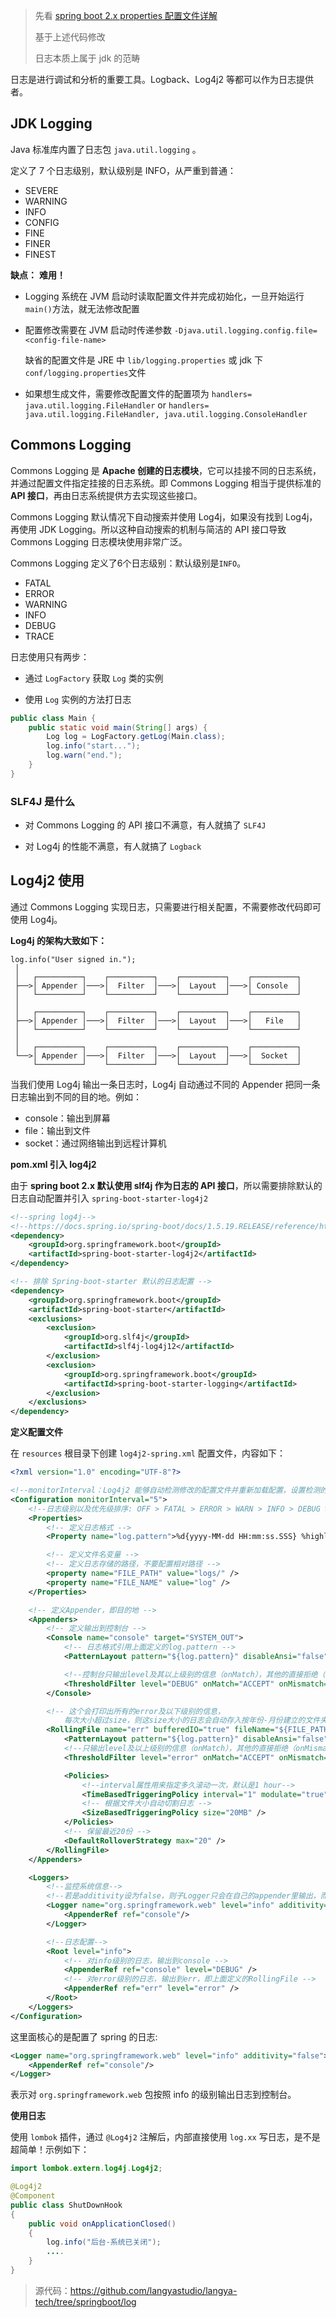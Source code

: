 > 先看 [spring boot 2.x properties 配置文件详解](https://mp.weixin.qq.com/s?__biz=Mzg5MjYzNTA4Ng==&mid=2247484692&idx=1&sn=d4133a364c5121e51844258499be7b10&chksm=c03a57b5f74ddea350b4fcc5f0c52cdc1211cff7941b6a1634a45c2a6b099804a5c81689fa02&scene=21#wechat_redirect)
>
> 基于上述代码修改
>
> 日志本质上属于 jdk 的范畴

日志是进行调试和分析的重要工具。Logback、Log4j2 等都可以作为日志提供者。



## JDK Logging

Java 标准库内置了日志包 `java.util.logging` 。

定义了 7 个日志级别，默认级别是 INFO，从严重到普通：

- SEVERE
- WARNING
- INFO
- CONFIG
- FINE
- FINER
- FINEST



**缺点：** **难用！**

- Logging 系统在 JVM 启动时读取配置文件并完成初始化，一旦开始运行 `main()`方法，就无法修改配置

- 配置修改需要在 JVM 启动时传递参数 `-Djava.util.logging.config.file=<config-file-name>`

  缺省的配置文件是 JRE 中 `lib/logging.properties` 或 jdk 下`conf/logging.properties`文件

- 如果想生成文件，需要修改配置文件的配置项为 `handlers= java.util.logging.FileHandler` or `handlers= java.util.logging.FileHandler, java.util.logging.ConsoleHandler`



## Commons Logging

Commons Logging 是 **Apache 创建的日志模块**，它可以挂接不同的日志系统，并通过配置文件指定挂接的日志系统。即 Commons Logging 相当于提供标准的 **API 接口**，再由日志系统提供方去实现这些接口。

Commons Logging 默认情况下自动搜索并使用 Log4j，如果没有找到 Log4j，再使用 JDK Logging。所以这种自动搜索的机制与简洁的 API 接口导致 Commons Logging 日志模块使用非常广泛。



 Commons Logging 定义了6个日志级别：默认级别是`INFO`。

- FATAL
- ERROR
- WARNING
- INFO
- DEBUG
- TRACE



日志使用只有两步：

- 通过 `LogFactory` 获取 `Log` 类的实例

- 使用 `Log` 实例的方法打日志

```java
public class Main {
    public static void main(String[] args) {
        Log log = LogFactory.getLog(Main.class);
        log.info("start...");
        log.warn("end.");
    }
}
```



### **SLF4J 是什么**

- 对 Commons Logging 的 API 接口不满意，有人就搞了 `SLF4J`

- 对 Log4j 的性能不满意，有人就搞了 `Logback`



## Log4j2 使用

通过 Commons Logging 实现日志，只需要进行相关配置，不需要修改代码即可使用 Log4j。

**Log4j 的架构大致如下：**

```ascii
log.info("User signed in.");
 │
 │   ┌──────────┐    ┌──────────┐    ┌──────────┐    ┌──────────┐
 ├──>│ Appender │───>│  Filter  │───>│  Layout  │───>│ Console  │
 │   └──────────┘    └──────────┘    └──────────┘    └──────────┘
 │
 │   ┌──────────┐    ┌──────────┐    ┌──────────┐    ┌──────────┐
 ├──>│ Appender │───>│  Filter  │───>│  Layout  │───>│   File   │
 │   └──────────┘    └──────────┘    └──────────┘    └──────────┘
 │
 │   ┌──────────┐    ┌──────────┐    ┌──────────┐    ┌──────────┐
 └──>│ Appender │───>│  Filter  │───>│  Layout  │───>│  Socket  │
     └──────────┘    └──────────┘    └──────────┘    └──────────┘
```

当我们使用 Log4j 输出一条日志时，Log4j 自动通过不同的 Appender 把同一条日志输出到不同的目的地。例如：

- console：输出到屏幕
- file：输出到文件
- socket：通过网络输出到远程计算机



**pom.xml 引入 log4j2**

由于 **spring boot 2.x 默认使用 slf4j 作为日志的 API 接口**，所以需要排除默认的日志自动配置并引入 `spring-boot-starter-log4j2`

```xml
<!--spring log4j-->
<!--https://docs.spring.io/spring-boot/docs/1.5.19.RELEASE/reference/htmlsingle/#howto-configure-log4j-for-logging-->
<dependency>
    <groupId>org.springframework.boot</groupId>
    <artifactId>spring-boot-starter-log4j2</artifactId>
</dependency>

<!-- 排除 Spring-boot-starter 默认的日志配置 -->
<dependency>
    <groupId>org.springframework.boot</groupId>
    <artifactId>spring-boot-starter</artifactId>
    <exclusions>
        <exclusion>
            <groupId>org.slf4j</groupId>
            <artifactId>slf4j-log4j12</artifactId>
        </exclusion>
        <exclusion>
            <groupId>org.springframework.boot</groupId>
            <artifactId>spring-boot-starter-logging</artifactId>
        </exclusion>
    </exclusions>
</dependency>
```



**定义配置文件**

在 `resources` 根目录下创建 `log4j2-spring.xml` 配置文件，内容如下：

```xml
<?xml version="1.0" encoding="UTF-8"?>

<!--monitorInterval：Log4j2 能够自动检测修改的配置文件并重新加载配置，设置检测的间隔秒数-->
<Configuration monitorInterval="5">
    <!--日志级别以及优先级排序: OFF > FATAL > ERROR > WARN > INFO > DEBUG > TRACE > ALL-->
    <Properties>
        <!-- 定义日志格式 -->
        <Property name="log.pattern">%d{yyyy-MM-dd HH:mm:ss.SSS} %highlight{%-5level}[%thread] %style{%logger{36}}{cyan} : %msg%n</Property>

        <!-- 定义文件名变量 -->
        <!-- 定义日志存储的路径，不要配置相对路径 -->
        <property name="FILE_PATH" value="logs/" />
        <property name="FILE_NAME" value="log" />
    </Properties>

    <!-- 定义Appender，即目的地 -->
    <Appenders>
        <!-- 定义输出到控制台 -->
        <Console name="console" target="SYSTEM_OUT">
            <!-- 日志格式引用上面定义的log.pattern -->
            <PatternLayout pattern="${log.pattern}" disableAnsi="false" noConsoleNoAnsi="false"/>

            <!--控制台只输出level及其以上级别的信息（onMatch），其他的直接拒绝（onMismatch）-->
            <ThresholdFilter level="DEBUG" onMatch="ACCEPT" onMismatch="DENY"/>
        </Console>

        <!-- 这个会打印出所有的error及以下级别的信息，
            每次大小超过size，则这size大小的日志会自动存入按年份-月份建立的文件夹下面并进行压缩，作为存档-->
        <RollingFile name="err" bufferedIO="true" fileName="${FILE_PATH}/error.log" filePattern="${FILE_PATH}/${FILE_NAME}-error-%d{yyyy-MM-dd}_%i.log.gz">
            <PatternLayout pattern="${log.pattern}" disableAnsi="false" noConsoleNoAnsi="false"/>
            <!--只输出level及以上级别的信息（onMatch），其他的直接拒绝（onMismatch）-->
            <ThresholdFilter level="error" onMatch="ACCEPT" onMismatch="DENY"/>

            <Policies>
                <!--interval属性用来指定多久滚动一次，默认是1 hour-->
                <TimeBasedTriggeringPolicy interval="1" modulate="true"/>
                <!-- 根据文件大小自动切割日志 -->
                <SizeBasedTriggeringPolicy size="20MB" />
            </Policies>
            <!-- 保留最近20份 -->
            <DefaultRolloverStrategy max="20" />
        </RollingFile>
    </Appenders>

    <Loggers>
        <!--监控系统信息-->
        <!--若是additivity设为false，则子Logger只会在自己的appender里输出，而不会在父Logger的appender里输出。-->
        <Logger name="org.springframework.web" level="info" additivity="false">
            <AppenderRef ref="console"/>
        </Logger>

        <!--日志配置-->
        <Root level="info">
            <!-- 对info级别的日志，输出到console -->
            <AppenderRef ref="console" level="DEBUG" />
            <!-- 对error级别的日志，输出到err，即上面定义的RollingFile -->
            <AppenderRef ref="err" level="error" />
        </Root>
    </Loggers>
</Configuration>
```

这里面核心的是配置了 spring 的日志:

```xml
<Logger name="org.springframework.web" level="info" additivity="false">
    <AppenderRef ref="console"/>
</Logger>
```

表示对 `org.springframework.web` 包按照 info 的级别输出日志到控制台。



**使用日志**

使用 `lombok` 插件，通过 `@Log4j2` 注解后，内部直接使用 `log.xx` 写日志，是不是超简单！示例如下：

```java
import lombok.extern.log4j.Log4j2;

@Log4j2
@Component
public class ShutDownHook
{  
    public void onApplicationClosed()
    {        
        log.info("后台-系统已关闭");
        ....
    }
}
```



> 源代码：https://github.com/langyastudio/langya-tech/tree/springboot/log
